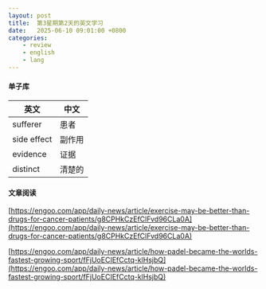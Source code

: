 ```yaml
---
layout: post
title:  第3星期第2天的英文学习
date:   2025-06-10 09:01:00 +0800
categories: 
    - review
    - english
    - lang
---
```


#### 单子库

英文 | 中文
-- | --
sufferer | 患者
side effect | 副作用
evidence | 证据
distinct | 清楚的

#### 文章阅读

[https://engoo.com/app/daily-news/article/exercise-may-be-better-than-drugs-for-cancer-patients/g8CPHkCzEfClFvd96CLa0A](https://engoo.com/app/daily-news/article/exercise-may-be-better-than-drugs-for-cancer-patients/g8CPHkCzEfClFvd96CLa0A)

[https://engoo.com/app/daily-news/article/how-padel-became-the-worlds-fastest-growing-sport/fFjUoECIEfCctq-klHsjbQ](https://engoo.com/app/daily-news/article/how-padel-became-the-worlds-fastest-growing-sport/fFjUoECIEfCctq-klHsjbQ)
